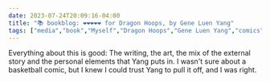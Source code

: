 ---date: 2023-07-24T20:09:16-04:00title: "📚 bookblog: ❤️❤️❤️❤️❤️ for Dragon Hoops, by Gene Luen Yang"tags: ["media","book","Myself","Dragon Hoops","Gene Luen Yang","comics","basketball"]---Everything about this is good: The writing, the art, the mix of the external story and the personal elements that Yang puts in. I wasn't sure about a basketball comic, but I knew I could trust Yang to pull it off, and I was right.